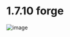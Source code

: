 # 1.7.10 forge

![image](https://user-images.githubusercontent.com/104237836/202520779-f9985f10-69c1-4d02-8053-913bab8bf60a.png)

